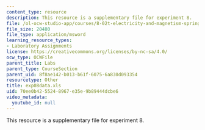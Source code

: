 ```yaml
---
content_type: resource
description: This resource is a supplementary file for experiment 8.
file: /ol-ocw-studio-app/courses/8-02t-electricity-and-magnetism-spring-2005/70ee0b4255248967e35e9b89444dcbe6_exp08data.xls
file_size: 20480
file_type: application/msword
learning_resource_types:
- Laboratory Assignments
license: https://creativecommons.org/licenses/by-nc-sa/4.0/
ocw_type: OCWFile
parent_title: Labs
parent_type: CourseSection
parent_uid: 8f8ae142-b013-b61f-6075-6a830d093354
resourcetype: Other
title: exp08data.xls
uid: 70ee0b42-5524-8967-e35e-9b89444dcbe6
video_metadata:
  youtube_id: null
---
```

This resource is a supplementary file for experiment 8.